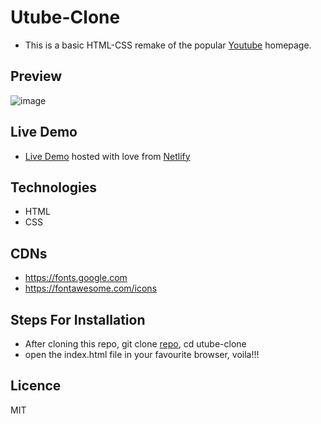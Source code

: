 # Utube-Clone

- This is a basic HTML-CSS remake of the popular [Youtube](https://youtube.com) homepage.

## Preview
![image](https://user-images.githubusercontent.com/46686100/69888400-df3aab00-12eb-11ea-8bbc-9fa4077d9fa0.png)

## Live Demo
- [Live Demo](https://utube-clone.netlify.com/) hosted with love from [Netlify](https://www.netlify.com/)


## Technologies
- HTML
- CSS

## CDNs
- https://fonts.google.com
- https://fontawesome.com/icons

## Steps For Installation
- After cloning this repo, git clone [repo](https://github.com/codecell/utube-clone.git), cd utube-clone
- open the index.html file in your favourite browser, voila!!!


## Licence
MIT
